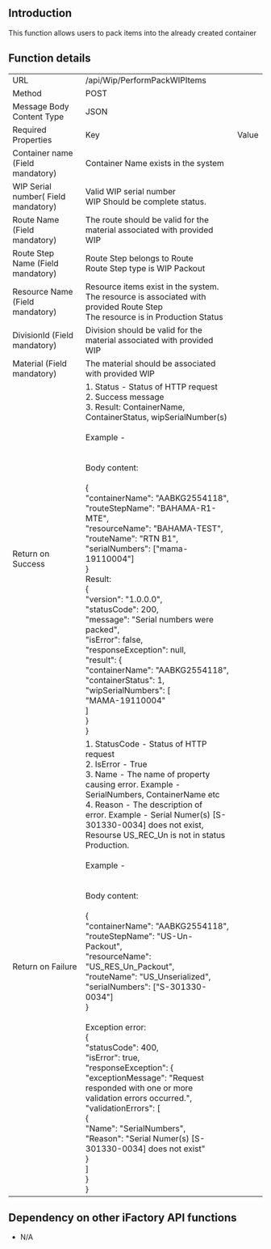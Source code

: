 **Introduction**
----------------

This function allows users to pack items into the already created container

**Function details**
--------------------

|     |     |     |
| --- | --- | --- |
| URL | /api/Wip/PerformPackWIPItems |     |
| Method | POST |     |
| Message Body Content Type | JSON |     |
| Required Properties | Key | Value |
| Container name (Field mandatory) | Container Name exists in the system |
| WIP Serial number( Field mandatory) | Valid WIP serial number  <br />WIP Should be complete status.  |
| Route Name (Field mandatory) | The route should be valid for the material associated with provided WIP |
| Route Step Name (Field mandatory) | Route Step belongs to Route  <br />Route Step type is WIP Packout |
| Resource Name (Field mandatory) | Resource items exist in the system.  <br />The resource is associated with provided Route Step  <br />The resource is in Production Status |
| DivisionId (Field mandatory) | Division should be valid for the material associated with provided WIP |
| Material (Field mandatory) | The material should be associated with provided WIP |
| Return on Success | 1\. Status - Status of HTTP request  <br />2\. Success message  <br />3\. Result: ContainerName, ContainerStatus, wipSerialNumber(s)<br /> <br />Example - <br /> <br />  <br />Body content:<br /> <br />{  <br />"containerName": "AABKG2554118",  <br />"routeStepName": "BAHAMA-R1-MTE",  <br />"resourceName": "BAHAMA-TEST",  <br />"routeName": "RTN B1",  <br />"serialNumbers": \["mama-19110004"\]  <br />}  <br />Result:  <br />{  <br />"version": "1.0.0.0",  <br />"statusCode": 200,  <br />"message": "Serial numbers were packed",  <br />"isError": false,  <br />"responseException": null,  <br />"result": {  <br />"containerName": "AABKG2554118",  <br />"containerStatus": 1,  <br />"wipSerialNumbers": \[  <br />"MAMA-19110004"  <br />\]  <br />}  <br />} |     |
| Return on Failure | 1\. StatusCode - Status of HTTP request  <br />2\. IsError - True  <br />3\. Name - The name of property causing error. Example - SerialNumbers, ContainerName etc  <br />4\. Reason - The description of error. Example - Serial Numer(s) \[S-301330-0034\] does not exist, Resourse US\_REC\_Un is not in status Production.<br /><br />Example -<br /><br />  <br />Body content:<br /><br />{  <br />"containerName": "AABKG2554118",  <br />"routeStepName": "US-Un-Packout",  <br />"resourceName": "US\_RES\_Un\_Packout",  <br />"routeName": "US\_Unserialized",  <br />"serialNumbers": \["S-301330-0034"\]  <br />}<br /><br />Exception error:  <br />{  <br />"statusCode": 400,  <br />"isError": true,  <br />"responseException": {  <br />"exceptionMessage": "Request responded with one or more validation errors occurred.",  <br />"validationErrors": \[  <br />{  <br />"Name": "SerialNumbers",  <br />"Reason": "Serial Numer(s) \[S-301330-0034\] does not exist"  <br />}  <br />\]  <br />}  <br />} |     |

**Dependency on other iFactory API functions**
----------------------------------------------

*   N/A